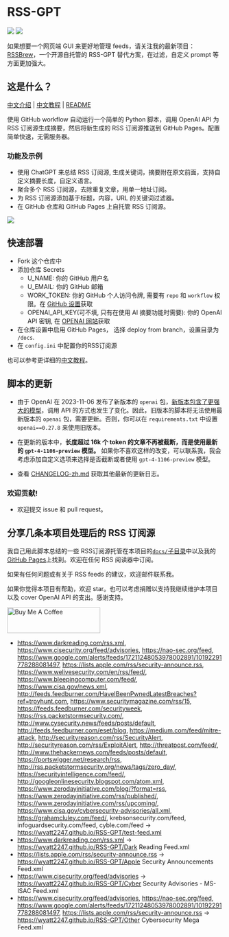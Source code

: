 # RSS-GPT

[![](https://img.shields.io/github/last-commit/yinan-c/RSS-GPT/main?label=feeds%20refreshed)](https://yinan-c.github.io/RSS-GPT/)
[![](https://img.shields.io/github/license/yinan-c/RSS-GPT)](https://github.com/yinan-c/RSS-GPT/blob/master/LICENSE)

如果想要一个网页端 GUI 来更好地管理 feeds，请关注我的最新项目：[RSSBrew](https://github.com/yinan-c/RSSBrew)，一个开源自托管的 RSS-GPT 替代方案，在过滤，自定义 prompt 等方面更加强大。

## 这是什么？

[中文介绍](https://yinan-c.github.io/rss-gpt.html) | [中文教程](https://yinan-c.github.io/rss-gpt-manual-zh.html) | [README](README.md)

使用 GitHub workflow 自动运行一个简单的 Python 脚本，调用 OpenAI API 为 RSS 订阅源生成摘要，然后将新生成的 RSS 订阅源推送到 GitHub Pages。配置简单快速，无需服务器。

### 功能及示例

- 使用 ChatGPT 来总结 RSS 订阅源, 生成关键词，摘要附在原文前面，支持自定义摘要长度，自定义语言。
- 聚合多个 RSS 订阅源，去除重复文章，用单一地址订阅。
- 为 RSS 订阅源添加基于标题，内容，URL 的关键词过滤器。
- 在 GitHub 仓库和 GitHub Pages 上自托管 RSS 订阅源。

![](https://i.imgur.com/7darABv.jpg)

## 快速部署

- Fork 这个仓库中
- 添加仓库 Secrets
    - U_NAME: 你的 GitHub 用户名
    - U_EMAIL: 你的 GitHub 邮箱
    - WORK_TOKEN: 你的 GitHub 个人访问令牌, 需要有 `repo` 和 `workflow` 权限。在 [GitHub 设置](https://github.com/settings/tokens/new)获取
    - OPENAI_API_KEY(可不填, 只有在使用 AI 摘要功能时需要): 你的 OpenAI API 密钥, 在 [OPENAI 网站](https://platform.openai.com/account/api-keys)获取
- 在仓库设置中启用 GitHub Pages， 选择 deploy from branch，设置目录为 `/docs`.
- 在 `config.ini` 中配置你的RSS订阅源

也可以参考更详细的[中文教程](https://yinan-c.github.io/rss-gpt-manual-zh.html)。

## 脚本的更新

- 由于 OpenAI 在 2023-11-06 发布了新版本的 `openai` 包，[新版本包含了更强大的模型](https://openai.com/blog/new-models-and-developer-products-announced-at-devday)，调用 API 的方式也发生了变化。因此，旧版本的脚本将无法使用最新版本的 `openai` 包，需要更新。否则，你可以在 `requirements.txt` 中设置 `openai==0.27.8` 来使用旧版本。
- 在更新的版本中，**长度超过 16k 个 token 的文章不再被截断，而是使用最新的 `gpt-4-1106-preview` 模型。** 如果你不喜欢这样的改变，可以联系我，我会考虑添加自定义选项来选择是否截断或者使用 `gpt-4-1106-preview` 模型。

- 查看 [CHANGELOG-zh.md](CHANGELOG-zh.md) 获取其他最新的更新日志。

### 欢迎贡献!

- 欢迎提交 issue 和 pull request。

## 分享几条本项目处理后的 RSS 订阅源

我自己用此脚本总结的一些 RSS订阅源托管在本项目的[`docs/`子目录](https://github.com/yinan-c/RSS-GPT/tree/main/docs)中以及我的 [GitHub Pages](https://yinan-c.github.io/RSS-GPT/)上找到。欢迎在任何 RSS 阅读器中订阅。

如果有任何问题或有关于 RSS feeds 的建议，欢迎邮件联系我。

如果你觉得本项目有帮助，欢迎 star。也可以考虑捐赠以支持我继续维护本项目以及 cover OpenAI API 的支出。感谢支持。

<a href="https://www.buymeacoffee.com/yinan" target="_blank"><img src="https://cdn.buymeacoffee.com/buttons/v2/default-yellow.png" alt="Buy Me A Coffee" style="height: 60px !important;width: 217px !important;" ></a>

- https://www.darkreading.com/rss.xml,  https://www.cisecurity.org/feed/advisories,  https://nao-sec.org/feed,  https://www.google.com/alerts/feeds/17211248053978002891/10192291778288081497,  https://lists.apple.com/rss/security-announce.rss,  https://www.welivesecurity.com/en/rss/feed/,  https://www.bleepingcomputer.com/feed/,  https://www.cisa.gov/news.xml,  http://feeds.feedburner.com/HaveIBeenPwnedLatestBreaches?ref=troyhunt.com,  https://www.securitymagazine.com/rss/15,  https://feeds.feedburner.com/securityweek,  https://rss.packetstormsecurity.com/,  http://www.cysecurity.news/feeds/posts/default,  http://feeds.feedburner.com/eset/blog,  https://medium.com/feed/mitre-attack,  http://securityreason.com/rss/SecurityAlert,  http://securityreason.com/rss/ExploitAlert,  http://threatpost.com/feed/,  http://www.thehackernews.com/feeds/posts/default,  https://portswigger.net/research/rss,  http://rss.packetstormsecurity.org/news/tags/zero_day/,  https://securityintelligence.com/feed/,  http://googleonlinesecurity.blogspot.com/atom.xml,  https://www.zerodayinitiative.com/blog/?format=rss,  https://www.zerodayinitiative.com/rss/published/,  https://www.zerodayinitiative.com/rss/upcoming/,  https://www.cisa.gov/cybersecurity-advisories/all.xml,  https://grahamcluley.com/feed/,  krebsonsecurity.com/feed,  infoguardsecurity.com/feed,  cyble.com/feed -> https://wyatt2247.github.io/RSS-GPT/test-feed.xml
- https://www.darkreading.com/rss.xml -> https://wyatt2247.github.io/RSS-GPT/Dark Reading Feed.xml
- https://lists.apple.com/rss/security-announce.rss -> https://wyatt2247.github.io/RSS-GPT/Apple Security Announcements Feed.xml
- https://www.cisecurity.org/feed/advisories -> https://wyatt2247.github.io/RSS-GPT/Cyber Security Advisories - MS-ISAC Feed.xml
- https://www.cisecurity.org/feed/advisories,  https://nao-sec.org/feed,  https://www.google.com/alerts/feeds/17211248053978002891/10192291778288081497,  https://lists.apple.com/rss/security-announce.rss -> https://wyatt2247.github.io/RSS-GPT/Other Cybersecurity Mega Feed.xml
